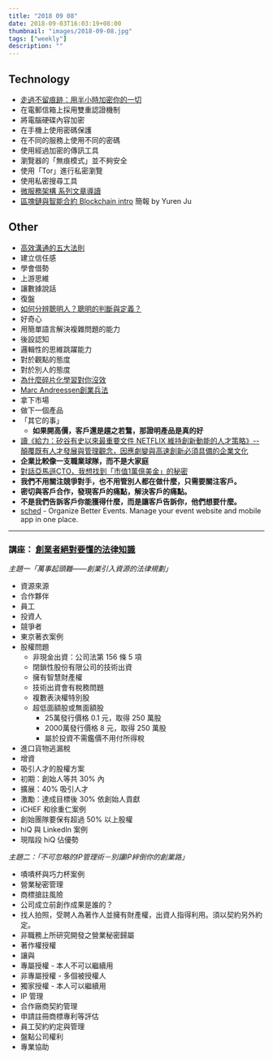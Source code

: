 ```yaml
---
title: "2018 09 08"
date: 2018-09-03T16:03:19+08:00
thumbnail: "images/2018-09-08.jpg"
tags: ["weekly"]
description: ""
---
```


## Technology

* [走過不留痕跡：用半小時加密你的一切](https://tuna.to/f114c910cc8)
 * 在電郵信箱上採用雙重認證機制
 * 將電腦硬碟內容加密
 * 在手機上使用密碼保護
 * 在不同的服務上使用不同的密碼
 * 使用經過加密的傳訊工具
 * 瀏覽器的「無痕模式」並不夠安全
 * 使用「Tor」進行私密瀏覽
 * 使用私密搜尋工具
* [微服務架構 系列文章導讀](https://columns.chicken-house.net/2018/03/25/interview01-transaction/#%E5%89%8D%E8%A8%80-%E5%BE%AE%E6%9C%8D%E5%8B%99%E6%9E%B6%E6%A7%8B-%E7%B3%BB%E5%88%97%E6%96%87%E7%AB%A0%E5%B0%8E%E8%AE%80)
* [區塊鏈與智能合約 Blockchain intro](https://docs.google.com/presentation/d/13uD2Hj3QhI9yHKmsGs7yYb61HF1uzbaDNrEnSN1qUIg/) 簡報 by Yuren Ju

## Other

* [高效溝通的五大法則](https://medium.com/how-gipi-learn/five-principles-in-communication-2a70bc8b987f)
 * 建立信任感
 * 學會借勢
 * 上游思維
 * 讓數據說話
 * 復盤
* [如何分辨聰明人？聰明的判斷與定義？](https://medium.com/y-pointer/e071937d0fdb)
 * 好奇心
 * 用簡單語言解決複雜問題的能力
 * 後設認知
 * 邏輯性的思維跳躍能力
 * 對於觀點的態度
 * 對於別人的態度
* [為什麼碎片化學習對你沒效](https://medium.com/how-gipi-learn/18b91621142e)
* [Marc Andreessen創業兵法](https://www.watchinese.com/article/2018/23921?page=show)
 * 拿下市場
 * 做下一個產品
 * 「其它的事」
     * **如果開高價，客戶還是趨之若鶩，那證明產品是真的好**
* [讀《給力：矽谷有史以來最重要文件 NETFLIX 維持創新動能的人才策略》--顛覆既有人才發展與管理觀念，因應劇變與高速創新必須具備的企業文化](http://www.bestguy.tw/2018/09/netflix-powerful-book.html)
 * **企業比較像一支職業球隊，而不是大家庭**
* [對話亞馬遜CTO，我想找到「市值1萬億美金」的秘密](https://mp.weixin.qq.com/s/DrO_9ZnGEod6gMKHJ7H0VQ)
 * **我們不用關注競爭對手，也不用管別人都在做什麼，只需要關注客戶。**
 * **密切與客戶合作，發現客戶的痛點，解決客戶的痛點。**
 * **不是我們告訴客戶你能獲得什麼，而是讓客戶告訴你，他們想要什麼。**
* [sched](https://sched.com/) - Organize Better Events. Manage your event website and mobile app in one place.

---

### 講座： [創業者絕對要懂的法律知識](https://www.accupass.com/event/1808100143281989334642)

*主題一「萬事起頭難——創業引入資源的法律規劃」*

* 資源來源
 * 合作夥伴
 * 員工
 * 投資人
 * 競爭者
* 東京著衣案例
 * 股權問題
     * 非現金出資：公司法第 156 條 5 項
     * 閉鎖性股份有限公司的技術出資
     * 擁有智慧財產權
     * 技術出資會有稅務問題
     * 複數表決權特別股
     * 超低面額股或無面額股
         * 25萬發行價格 0.1 元，取得 250 萬股
         * 2000萬發行價格 8 元，取得 250 萬股
         * 屬於投資不需鑑價不用付所得稅
 * 進口貨物逃漏稅
* 增資
* 吸引人才的股權方案
 * 初期：創始人等共 30% 內
 * 擴展：40% 吸引人才
 * 激勵：達成目標後 30% 依創始人貢獻
* iCHEF 和徐重仁案例
 * 創始團隊要保有超過 50% 以上股權
* hiQ 與 LinkedIn 案例
 * 現階段 hiQ 佔優勢

*主題二：「不可忽略的IP管理術－別讓IP絆倒你的創業路」*

* 嘖嘖杯與巧力杯案例
* 營業秘密管理
* 商標搶註風險
* 公司成立前創作成果是誰的？
* 找人拍照，受聘人為著作人並擁有財產權，出資人指得利用。須以契約另外約定。
* 非職務上所研究開發之營業秘密歸屬
* 著作權授權
 * 讓與
 * 專屬授權 - 本人不可以繼續用
 * 非專屬授權 - 多個被授權人
 * 獨家授權 - 本人可以繼續用
* IP 管理
 * 合作廠商契約管理
 * 申請註冊商標專利等評估
 * 員工契約約定與管理
 * 盤點公司權利
 * 專業協助
